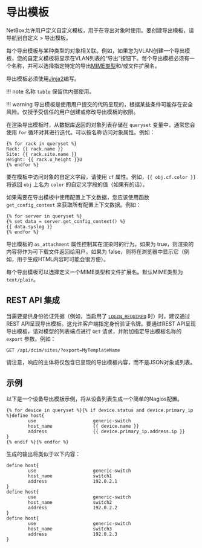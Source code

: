 # 导出模板

NetBox允许用户定义自定义模板，用于在导出对象时使用。要创建导出模板，请导航到自定义 > 导出模板。

每个导出模板与某种类型的对象相关联。例如，如果您为VLAN创建一个导出模板，您的自定义模板将显示在VLAN列表的“导出”按钮下。每个导出模板必须有一个名称，并可以选择指定特定的导出[MIME类型](https://developer.mozilla.org/en-US/docs/Web/HTTP/Basics_of_HTTP/MIME_types)和/或文件扩展名。

导出模板必须使用[Jinja2](https://jinja.palletsprojects.com/)编写。

!!! note
    名称 `table` 保留供内部使用。

!!! warning
    导出模板是使用用户提交的代码呈现的，根据某些条件可能存在安全风险。仅授予受信任的用户创建或修改导出模板的权限。

在渲染导出模板时，从数据库返回的对象列表存储在 `queryset` 变量中，通常您会使用 `for` 循环对其进行迭代。可以按名称访问对象属性。例如：

```jinja2
{% for rack in queryset %}
Rack: {{ rack.name }}
Site: {{ rack.site.name }}
Height: {{ rack.u_height }}U
{% endfor %}
```

要在模板中访问对象的自定义字段，请使用 `cf` 属性。例如，`{{ obj.cf.color }}` 将返回 `obj` 上名为 `color` 的自定义字段的值（如果有的话）。

如果需要在导出模板中使用配置上下文数据，您应该使用函数 `get_config_context` 来获取所有配置上下文数据。例如：
```
{% for server in queryset %}
{% set data = server.get_config_context() %}
{{ data.syslog }}
{% endfor %}
```

导出模板的 `as_attachment` 属性控制其在渲染时的行为。如果为 true，则渲染的内容将作为可下载文件返回给用户。如果为 false，则将在浏览器中显示它（例如，用于生成HTML内容时可能会很方便）。

每个导出模板可以选择定义一个MIME类型和文件扩展名。默认MIME类型为 `text/plain`。


## REST API 集成

当需要提供身份验证凭据（例如，当启用了 [`LOGIN_REQUIRED`](../configuration/security.md#login_required) 时）时，建议通过REST API呈现导出模板。这允许客户端指定身份验证令牌。要通过REST API呈现导出模板，请对模型的列表端点进行 `GET` 请求，并附加指定导出模板名称的 `export` 参数。例如：

```
GET /api/dcim/sites/?export=MyTemplateName
```

请注意，响应的主体将仅包含已呈现的导出模板内容，而不是JSON对象或列表。

## 示例

以下是一个设备导出模板示例，将从设备列表生成一个简单的Nagios配置。

```
{% for device in queryset %}{% if device.status and device.primary_ip %}define host{
        use                     generic-switch
        host_name               {{ device.name }}
        address                 {{ device.primary_ip.address.ip }}
}
{% endif %}{% endfor %}
```

生成的输出将类似于以下内容：

```
define host{
        use                     generic-switch
        host_name               switch1
        address                 192.0.2.1
}
define host{
        use                     generic-switch
        host_name               switch2
        address                 192.0.2.2
}
define host{
        use                     generic-switch
        host_name               switch3
        address                 192.0.2.3
}
```

